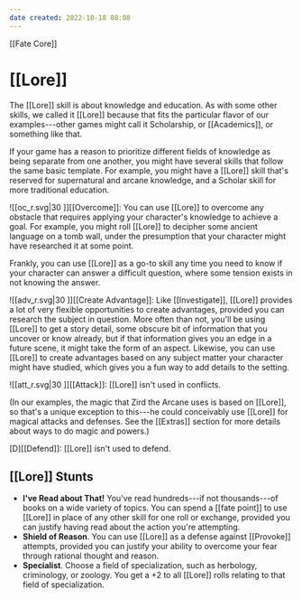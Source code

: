 ```yaml
---
date created: 2022-10-18 08:08
---
```


[[Fate Core]]

# [[Lore]]

The [[Lore]] skill is about knowledge and education. As with some other skills, we called it [[Lore]] because that fits the particular flavor of our examples---other games might call it Scholarship, or [[Academics]], or something like that.

If your game has a reason to prioritize different fields of knowledge as being separate from one another, you might have several skills that follow the same basic template. For example, you might have a [[Lore]] skill that's reserved for supernatural and arcane knowledge, and a Scholar skill for more traditional education.

![[oc_r.svg|30 ]][[Overcome]]: You can use [[Lore]] to overcome any obstacle that requires applying your character's knowledge to achieve a goal. For example, you might roll [[Lore]] to decipher some ancient language on a tomb wall, under the presumption that your character might have researched it at some point.

Frankly, you can use [[Lore]] as a go-to skill any time you need to know if your character can answer a difficult question, where some tension exists in not knowing the answer.

![[adv_r.svg|30 ]][[Create Advantage]]: Like [[Investigate]], [[Lore]] provides a lot of very flexible opportunities to create advantages, provided you can research the subject in question. More often than not, you'll be using [[Lore]] to get a story detail, some obscure bit of information that you uncover or know already, but if that information gives you an edge in a future scene, it might take the form of an aspect. Likewise, you can use [[Lore]] to create advantages based on any subject matter your character might have studied, which gives you a fun way to add details to the setting.

![[att_r.svg|30 ]][[Attack]]: [[Lore]] isn't used in conflicts.

(In our examples, the magic that Zird the Arcane uses is based on [[Lore]], so that's a unique exception to this---he could conceivably use [[Lore]] for magical attacks and defenses. See the [[Extras]] section for more details about ways to do magic and powers.)

[D][[Defend]]: [[Lore]] isn't used to defend.

## [[Lore]] Stunts

- **I've Read about That!** You've read hundreds---if not thousands---of books on a wide variety of topics. You can spend a [[fate point]] to use [[Lore]] in place of any other skill for one roll or exchange, provided you can justify having read about the action you're attempting.
- **Shield of Reason**. You can use [[Lore]] as a defense against [[Provoke]] attempts, provided you can justify your ability to overcome your fear through rational thought and reason.
- **Specialist**. Choose a field of specialization, such as herbology, criminology, or zoology. You get a +2 to all [[Lore]] rolls relating to that field of specialization.
